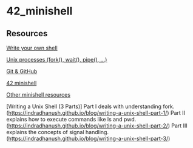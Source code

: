 # 42_minishell

## Resources

[Write your own shell](https://youtube.com/playlist?list=PLxIRFba3rzLzxxZMMbrm_-mkI7mV9G0pj&si=cmYw8hbQ3yzjXxvI)

[Unix processes (fork(), wait(), pipe(), ...)](https://youtube.com/playlist?list=PLfqABt5AS4FkW5mOn2Tn9ZZLLDwA3kZUY&si=Gb277hWIOIhzdNw9)

[Git & GitHub](https://youtube.com/playlist?list=PL4cUxeGkcC9goXbgTDQ0n_4TBzOO0ocPR&si=Uq1ucOr4MHXsbRTQ)

[42 minishell](https://youtube.com/playlist?list=PLGU1kcPKHMKj5yA0RPb5AK4QAhexmQwrW&si=qUeTIHAtYtlATnUM)

[Other minishell resources](https://github.com/pasqualerossi/Minishell_Resources?tab=readme-ov-file)

[Writing a Unix Shell (3 Parts)]
	Part I deals with understanding fork.(https://indradhanush.github.io/blog/writing-a-unix-shell-part-1/)
	Part II explains how to execute commands like ls and pwd.(https://indradhanush.github.io/blog/writing-a-unix-shell-part-2/)
	Part III explains the concepts of signal handling.(https://indradhanush.github.io/blog/writing-a-unix-shell-part-3/)